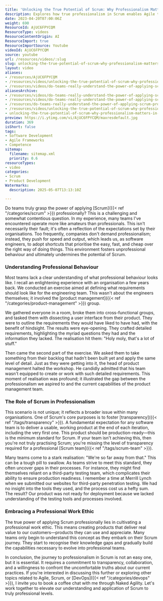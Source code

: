```yaml
---
title: 'Unlocking the True Potential of Scrum: Why Professionalism Matters in Agile Teams'
description: Explores how true professionalism in Scrum enables Agile teams to deliver production-ready products, highlighting the importance of transparency, standards, and work ethic.
date: 2023-04-20T07:00:06Z
weight: 690
ResourceId: AjUC6FPYCQM
ResourceType: videos
ResourceContentOrigin: AI
ResourceImport: true
ResourceImportSource: Youtube
videoId: AjUC6FPYCQM
source: youtube
url: /resources/videos/:slug
slug: unlocking-the-true-potential-of-scrum-why-professionalism-matters-in-agile-teams
layout: video
aliases:
- /resources/AjUC6FPYCQM
- /resources/videos/unlocking-the-true-potential-of-scrum-why-professionalism-matters-in-agile-teams
- /resources/videos/do-teams-really-understand-the-power-of-applying-scrum-professionally
aliasesArchive:
- /resources/videos/do-teams-really-understand-the-power-of-applying-scrum-professionally
- /resources/videos/do-teams-really-understand-the-power-of-applying-scrum-professionally-
- /resources/do-teams-really-understand-the-power-of-applying-scrum-professionally-
- /resources/videos/unlocking-the-true-potential-of-scrum-why-professionalism-matters-in-agile-teams
- unlocking-the-true-potential-of-scrum-why-professionalism-matters-in-agile-teams
preview: https://i.ytimg.com/vi/AjUC6FPYCQM/maxresdefault.jpg
duration: 369
isShort: false
tags:
- Software Development
- Agile Frameworks
- Competence
sitemap:
  filename: sitemap.xml
  priority: 0.6
resourceTypes:
- video
categories:
- Scrum
- Product Development
Watermarks:
  description: 2025-05-07T13:13:10Z

---
```

Do teams truly grasp the power of applying [Scrum]({{< ref "/categories/scrum" >}}) professionally? This is a challenging and somewhat contentious question. In my experience, many teams I've encountered operate more like amateurs than professionals. This isn't necessarily their fault; it's often a reflection of the expectations set by their organisations. Too frequently, companies don't demand professionalism; instead, they push for speed and output, which leads us, as software engineers, to adopt shortcuts that prioritise the easy, fast, and cheap over the right way of doing things. This environment fosters unprofessional behaviour and ultimately undermines the potential of Scrum.

### Understanding Professional Behaviour

Most teams lack a clear understanding of what professional behaviour looks like. I recall an enlightening experience with an organisation a few years back. We conducted an exercise aimed at defining what requirements should look like for the engineering team. This wasn't about the engineers themselves; it involved the [product management]({{< ref "/categories/product-management" >}}) group. 

We gathered everyone in a room, broke them into cross-functional groups, and tasked them with dissecting a user interface from their product. They were to outline the requirements they would have liked to have had, with the benefit of hindsight. The results were eye-opening. They crafted detailed requirements, highlighting the myriad questions they had and the information they lacked. The realisation hit them: "Holy moly, that's a lot of stuff."

Then came the second part of the exercise. We asked them to take something from their backlog that hadn’t been built yet and apply the same level of detail. Just as they were getting into it, the head of product management halted the workshop. He candidly admitted that his team wasn't equipped to create or work with such detailed requirements. This moment of realisation was profound; it illustrated the gap between the professionalism we aspired to and the current capabilities of the product management team.

### The Role of Scrum in Professionalism

This scenario is not unique; it reflects a broader issue within many organisations. One of Scrum's core purposes is to foster [transparency]({{< ref "/tags/transparency" >}}). A fundamental expectation for any software team is to deliver a usable, working product at the end of each iteration, including the very first one. This product should be production-ready—this is the minimum standard for Scrum. If your team isn't achieving this, then you're not truly practising Scrum; you're missing the level of transparency required for a professional [Scrum team]({{< ref "/tags/scrum-team" >}}).

Many teams come to a stark realisation: "We're so far away from that." This can be a tough pill to swallow. As teams strive to meet this standard, they often uncover gaps in their processes. For instance, they might find themselves reliant on a third-party testing team, which complicates their ability to ensure production readiness. I remember a time at Merrill Lynch when we submitted our websites for third-party penetration testing. We had no insight into the tools they used, and the process cost us a hefty sum. The result? Our product was not ready for deployment because we lacked understanding of the testing tools and processes involved.

### Embracing a Professional Work Ethic

The true power of applying Scrum professionally lies in cultivating a professional work ethic. This means creating products that deliver real value to our customers—products they can use and appreciate. Many teams only begin to understand this concept as they embark on their Scrum journey. They start to recognise their knowledge gaps and gradually build the capabilities necessary to evolve into professional teams.

In conclusion, the journey to professionalism in Scrum is not an easy one, but it is essential. It requires a commitment to transparency, collaboration, and a willingness to confront the uncomfortable truths about our current practices. If you're interested in discussing this further or exploring other topics related to Agile, Scrum, or [DevOps]({{< ref "/categories/devops" >}}), I invite you to book a coffee chat with me through Naked Agility. Let's work together to elevate our understanding and application of Scrum to truly professional levels.

